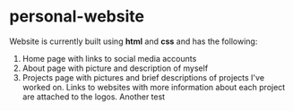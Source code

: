 # personal-website

Website is currently built using **html** and **css** and has the following:

1. Home page with links to social media accounts
2. About page with picture and description of myself
3. Projects page with pictures and brief descriptions of projects I've worked on. Links to websites with more information about each project are attached to the logos.
Another test
